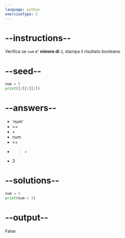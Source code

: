 ```yaml
---
language: python
exerciseType: 2
---
```


# --instructions--

Verifica se `num` e' **minore di** `3`, stampa il risultato booleano

# --seed--

```python
num = 5
print([/][/][/])
```

# --answers--

- 'num' 
- == 
- < 
- num 
- <= 
- >= 
- 3

# --solutions--

```python
num = 5
print(num < 3)
```

# --output--

False
